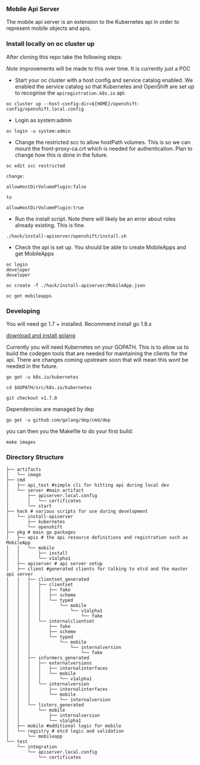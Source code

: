 ### Mobile Api Server

The mobile api server is an extension to the Kubernetes api in order to represent mobile objects and apis.

### Install locally on oc cluster up
After cloning this repo take the following steps:

*Note* improvements will be made to this over time. It is currently just a POC

- Start your oc cluster with a host config and service catalog enabled. We enabled the service catalog so that Kubernetes and OpenShift are set up to recognise the ```apiregistration.k8s.io``` api.

```
oc cluster up --host-config-dir=${HOME}/openshift-config/openshift.local.config
```
- Login as system:admin

```
oc login -u system:admin
```

- Change the restricted scc to allow hostPath volumes. This is so we can mount the front-proxy-ca.crt which is needed for authentication. Plan to change how this is done in the future.

```
oc edit scc restricted

change: 

allowHostDirVolumePlugin:false 

to 

allowHostDirVolumePlugin:true

```

- Run the install script. Note there will likely be an error about roles already existing. This is fine.

```
./hack/install-apiserver/openshift/install.sh
```

- Check the api is set up. You should be able to create MobileApps and get MobileApps

```
oc login 
developer
developer

oc create -f ./hack/install-apiserver/MobileApp.json

oc get mobileapps
```


### Developing

You will need go 1.7 + installed. Recommend install go 1.8.x

[download and install golang](https://golang.org/dl/)

Currently you will need Kubernetes on your GOPATH. This is to allow us to build the codegen tools that are needed for maintaining the clients for the api. There are changes coming upstream soon that will mean this wont be needed in the future.

```
go get -u k8s.io/kubernetes

cd $GOPATH/src/k8s.io/kubernetes

git checkout v1.7.0
```

Dependencies are managed by dep

```
go get -u github.com/golang/dep/cmd/dep
```

you can then you the Makefile to do your first build:

```
make images
```

### Directory Structure

```
├── artifacts
│   └── image
├── cmd
│   ├── api_test #simple cli for hitting api during local dev
│   └── server #main artifact
│       ├── apiserver.local.config
│       │   └── certificates
│       └── start
├── hack # various scripts for use during development
│   └── install-apiserver
│       ├── kubernetes
│       └── openshift
├── pkg # main go packages
│   ├── apis # the api resource definitions and registration such as MobileApp
│   │   └── mobile
│   │       ├── install
│   │       └── v1alpha1
│   ├── apiserver # api server setup
│   ├── client #generated clients for talking to etcd and the master api server
│   │   ├── clientset_generated
│   │   │   ├── clientset
│   │   │   │   ├── fake
│   │   │   │   ├── scheme
│   │   │   │   └── typed
│   │   │   │       └── mobile
│   │   │   │           └── v1alpha1
│   │   │   │               └── fake
│   │   │   └── internalclientset
│   │   │       ├── fake
│   │   │       ├── scheme
│   │   │       └── typed
│   │   │           └── mobile
│   │   │               └── internalversion
│   │   │                   └── fake
│   │   ├── informers_generated
│   │   │   ├── externalversions
│   │   │   │   ├── internalinterfaces
│   │   │   │   └── mobile
│   │   │   │       └── v1alpha1
│   │   │   └── internalversion
│   │   │       ├── internalinterfaces
│   │   │       └── mobile
│   │   │           └── internalversion
│   │   └── listers_generated
│   │       └── mobile
│   │           ├── internalversion
│   │           └── v1alpha1
│   ├── mobile #additional logic for mobile
│   └── registry # etcd logic and validation
│       └── mobileapp
└── test
    └── integration
        └── apiserver.local.config
            └── certificates
```            